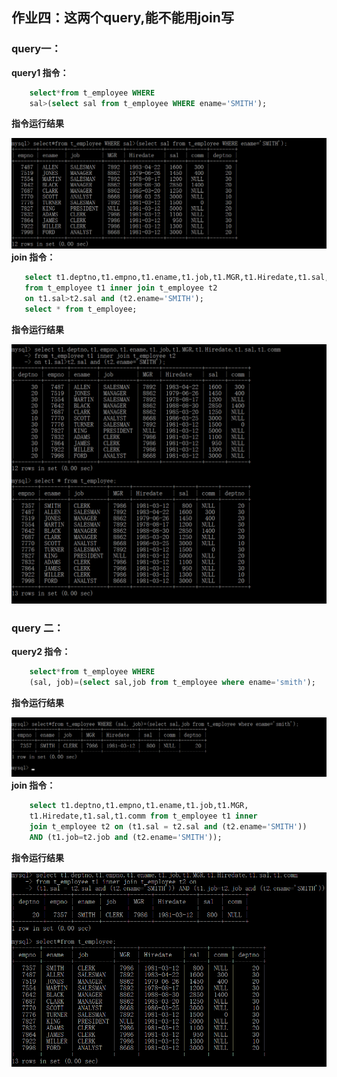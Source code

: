 ## 作业四：这两个query,能不能用join写
### query一：
**query1 指令：**
```sql
    select*from t_employee WHERE 
    sal>(select sal from t_employee WHERE ename='SMITH');
 ```
 **指令运行结果**
 
 ![](https://github.com/BiubiuOoo1/My-Homework/blob/master/pictures/31.1.png)
 **join 指令：**
 ```sql
    select t1.deptno,t1.empno,t1.ename,t1.job,t1.MGR,t1.Hiredate,t1.sal,t1.comm
    from t_employee t1 inner join t_employee t2
    on t1.sal>t2.sal and (t2.ename='SMITH');
    select * from t_employee;
 ```
 **指令运行结果**
 
 ![](https://github.com/BiubiuOoo1/My-Homework/blob/master/pictures/31.2.png)
 
 ### query 二：
 **query2 指令：**
```sql
    select*from t_employee WHERE 
    (sal, job)=(select sal,job from t_employee where ename='smith');
 ```
 **指令运行结果**
 
 ![](https://github.com/BiubiuOoo1/My-Homework/blob/master/pictures/32.1.png)
 **join 指令：**
```sql
    select t1.deptno,t1.empno,t1.ename,t1.job,t1.MGR,
    t1.Hiredate,t1.sal,t1.comm from t_employee t1 inner 
    join t_employee t2 on (t1.sal = t2.sal and (t2.ename='SMITH')) 
    AND (t1.job=t2.job and (t2.ename='SMITH'));
 ```
 **指令运行结果**
 
 ![](https://github.com/BiubiuOoo1/My-Homework/blob/master/pictures/32.2.png)
 
